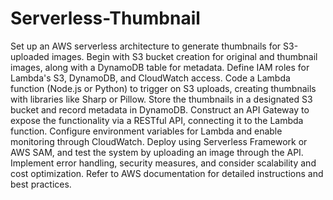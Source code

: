 # Serverless-Thumbnail
Set up an AWS serverless architecture to generate thumbnails for S3-uploaded images. Begin with S3 bucket creation for original and thumbnail images, along with a DynamoDB table for metadata. Define IAM roles for Lambda's S3, DynamoDB, and CloudWatch access. Code a Lambda function (Node.js or Python) to trigger on S3 uploads, creating thumbnails with libraries like Sharp or Pillow. Store the thumbnails in a designated S3 bucket and record metadata in DynamoDB. Construct an API Gateway to expose the functionality via a RESTful API, connecting it to the Lambda function. Configure environment variables for Lambda and enable monitoring through CloudWatch. Deploy using Serverless Framework or AWS SAM, and test the system by uploading an image through the API. Implement error handling, security measures, and consider scalability and cost optimization. Refer to AWS documentation for detailed instructions and best practices.
